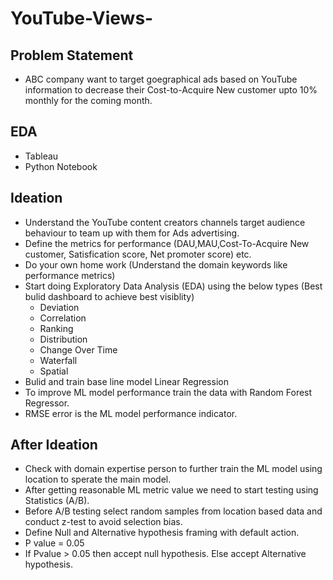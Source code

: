 # YouTube-Views-


## Problem Statement
- ABC company want to target goegraphical ads based on YouTube information to decrease their Cost-to-Acquire New customer upto 10% monthly for the coming month. 

## EDA
- Tableau 
- Python Notebook

## Ideation
- Understand the YouTube content creators channels target audience behaviour to team up with them for Ads advertising.
- Define the metrics for performance (DAU,MAU,Cost-To-Acquire New customer, Satisfication score, Net promoter score) etc.
- Do your own home work (Understand the domain keywords like performance metrics)
- Start doing Exploratory Data Analysis (EDA) using the below types (Best bulid dashboard to achieve best visiblity)
  - Deviation
  - Correlation
  - Ranking 
  - Distribution
  - Change Over Time
  - Waterfall
  - Spatial 
- Bulid and train base line model Linear Regression
- To improve ML model performance train the data with Random Forest Regressor. 
- RMSE error is the ML model performance indicator.

## After Ideation
- Check with domain expertise person to further train the ML model using location to sperate the main model.
- After getting reasonable ML metric value we need to start testing using Statistics (A/B).
- Before A/B testing select random samples from location based data and conduct z-test to avoid selection bias.
- Define Null and Alternative hypothesis framing with default action.
- P value = 0.05 
- If Pvalue > 0.05 then accept null hypothesis. Else accept Alternative hypothesis. 
